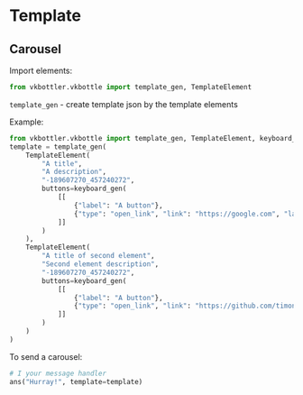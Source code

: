 # Template
## Carousel
Import elements:
```python
from vkbottler.vkbottle import template_gen, TemplateElement
```
`template_gen` - create template json by the template elements

Example:
```python
from vkbottler.vkbottle import template_gen, TemplateElement, keyboard_gen
template = template_gen(
    TemplateElement(
        "A title",
        "A description",
        "-189607270_457240272",
        buttons=keyboard_gen(
            [[
                {"label": "A button"}, 
                {"type": "open_link", "link": "https://google.com", "label": "A link"}
            ]]
        )
    ),
    TemplateElement(
        "A title of second element",
        "Second element description",
        "-189607270_457240272",
        buttons=keyboard_gen(
            [[
                {"label": "A button"},
                {"type": "open_link", "link": "https://github.com/timoniq/vkbottle", "label": "An another link"}
            ]]
        )
    )
)
```
To send a carousel:
```python
# I your message handler
ans("Hurray!", template=template)
```